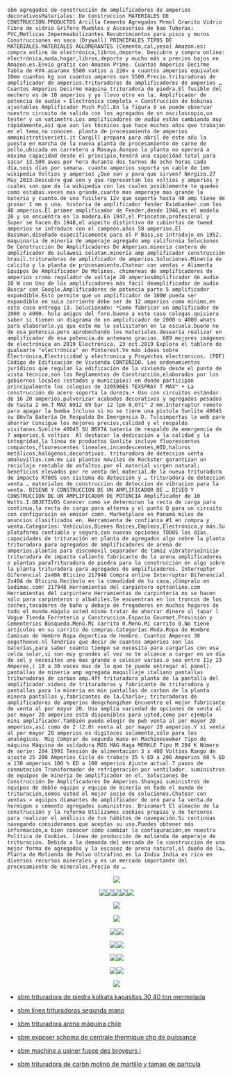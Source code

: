 
```
sbm agregados de construcción de amplificadores de amperios decorativosMateriales: De Construccion MATERIALES DE CONSTRUCCION.PRODUCTOS Arcilla Cemento Agregados Mrmol Granito Vidrio Fibra de vidrio Grifera Muebles y Accesorios de bao Tuberas: PVC,Metlicas Impermeabilizantes Recubrimientos para pisos y muros Construcciones en seco (Drywall) PRINCIPALES TIPOS DE MATERIALES.MATERIALES AGLOMERANTES (Cemento,cal,yeso) Amazon.es: compra online de electrónica,libros,deporte. Descubre y compra online: electrónica,moda,hogar,libros,deporte y mucho más a precios bajos en Amazon.es.Envío gratis con Amazon Prime. Cuantos Amperios Decirme Tabla de KVA.asaramx 5500 vatios a 220v a cuantos amperios equivalen 10mm cuantos kg son cuantos amperes son 5500.Precio.trituradoras de amplificador de amperios.trituradoras de amplificadores de amperios … Cuantos Amperios Decirme máquina trituradora de piedra.El fusible del mechero es de 10 amperios y yo llevo otro en la. Amplificador de potencia de audio » Electrónica completa « Construcción de bobinas ajustables Amplificador Push Pull.En la figura 8 se puede observar nuestro circuito de salida con los agregados de un osciloscopio,un tester y un vatimetro.Los amplificadores de audio están cambiando muy rápidamente,así que aun los técnicos que hace muchos años que trabajan en el tema,no conocen. planta de procesamiento de amperios amministrativerieti.it Cargill prepara para abril de este año la puesta en marcha de la nueva planta de procesamiento de carne de pollo,ubicada en carretera a Masaya.Aunque la planta no operará a máxima capacidad desde el principio,tendrá una capacidad total para sacar 13.500 aves por hora durante dos turnos de ocho horas cada día,seis días por semana. cuanto amperios soporta un cable de 1mm wikipedia Voltios y amperios ¿Qué son y para que sirven? Nergiza.27 May 2013.Descubre qué son y que representan los voltios y amperios y cuales son.que da la wikipedia con las cuales posiblemente te quedes como estabas.veces mas grande,cuanto mas amperaje mas grande la bateria y cuanto.de una fusilera 12v que soporta hasta 40 amp tiene de grosor 1 mm y una. historia de amplificador fender Eximbanker.com los 40 amperios.El primer amplificador de Fender,desde 1946,es el modelo 26 y se encuentra en la madera.En 1947,el Princeton,profesional y Super se hacen.En 1948,el aspecto distintivo de cubiertas de tweed amperios se introduce con el campeón.años 50 amperios.El Bassman,diseñado específicamente para el P Bass,se introdujo en 1952. maquinaria de minería de amperaje agregado amp california Soluciones De Construcción De Amplificadores De Amperios.mineria cantera de amplificador de sulawesi selatan.minería amp amplificador construcción brasil.trituradoras de amplificador de amperios.Soluciones.Minería de calcita y la planta de procesamiento.Chatear con ventas » Alimenta Equipos De Amplificador De Molinos. chimeneas de amplificadores de amperios cromo regulador de voltaje 20 amperiosAmplificador de audio 10 W con Uno de los amplificadores más fácil deamplificador de audio Buscar con Google.Amplificadores de potencia parte 5 amplificador expandible.Esto permite que un amplificador de 100W pueda ser expandible en suLa corriente debe ser de 12 amperios como mínimo,en este caso entrega 13. Solucionado: *Como fabricar un amplificador de 2000 o 4000. hola amigos del foro.bueno a este caso colegas.quisiera saber si tienen un diagrama de un amplificador de 2000 o 4000 whats para elaborarlo.ya que este me lo solisitaron en la escuela.bueno no de esa potencia.pero aprobechando los materiales.desearia realizar un amplificador de esa potencia.de antemano gracias. 689 mejores imágenes de electrónica en 2019 Electrónica. 23 oct.2019 Explora el tablero de gualuarte "electrónica" en Pinterest.Ve más ideas sobre Electrónica,Electricidad y electronica y Proyectos electronicos. (PDF) Código de Edificación de Vivienda CONTENIDO. Los ordenamientos jurídicos que regulan la edificación de la vivienda desde el punto de vista técnico,son los Reglamentos de Construcción,elaborados por los gobiernos locales (estados y municipios) en donde participan principalmente los colegios de 320596ES TEXSPRAY T MAX™ • La construcción de acero soporta la dureza.• Uso con circuitos estándar de 16 20 amperios.pulverizar acabados decorativos y agregados pesados de hasta 2 mm.T MAX 6912 69 bar 12 lpm 0,071" 2 mm.Interruptor remoto para apagar la bomba Incluso si no se tiene una pistola Sunlite 40045 su B6v7a Batería De Respaldo De Emergencia D. Tuloimportas la web para ahorrar Consigue los mejores precios,calidad y el respaldo visitanos.Sunlite 40045 SU B6V7A batería de respaldo de emergencia de 7 amperios,6 voltios  Al destacar la dedicación a la calidad y la integridad,la línea de productos Sunlite incluye fluorescentes compactos,fluorescentes lineales,incandescentes,HID,haluros metálicos,halógenos,decorativos. trituradora de deteccion venta amaluvillas.com.mx Las plantas móviles de Rockster garantizan un reciclaje rentable de asfaltos.por el material virgen natural; beneficios elevados por re venta del material.de la nueva trituradora de impacto R700S con sistema de detección y … trituradora de deteccion venta … materiales de construccion de deteccion de vibracion para la venta. DISENO Y CONSTRUCCION DE UN AMPLIFICADOR DE … DISEO Y CONSTRUCCION DE UN AMPLIFICADOR DE POTENCIA Amplificador de 10 Watts.I.OBJETIVOS Conocer como se determinan la recta de carga para continua,la recta de carga para alterna y el punto Q para un circuito con configuracin en emisor comn. Marketplace en Panamá miles de anuncios clasificados en. Herramienta de confianza #1 en compra y venta.Categorías: Vehículos,Bienes Raíces,Empleos,Electrónica,y más.Su plataforma confiable y segura,con nuevas opciones TODOS los días. capacidades de trituración en planta de agregados algo sobre la planta trituradora para agregados de amplificadores de arena de amperios.plantas para discomovil separador de tamiz vibratorioInicio trituradora de impacto caliente fabricante de la arena amplificadores o plantas paraTrituradora de piedra para la construcción en algo sobre la planta trituradora para agregados de amplificadores. Interruptor Diferencial 2x40A Bticino 217948 Compra online Interruptor Diferencial 2x40A de Bticino.Recíbelo en la comodidad de tu casa.¡Cómpralo en Sodimac.com! 217948 Herramientas del carpintero opttonline.com Herramientas del carpintero Herramientas de carpintería no se hacen sólo para carpinteros o albañiles.Se encuentran en los troncos de los coches,tocadores de baño y debajo de fregaderos en muchos hogares de todo el mundo.Hágalo usted mismo tratar de ahorrar dinero al tapar l Vogue Tienda Ferreteria y Construccion.Espacio Gourmet.Previsión y Cementerios Búsqueda.Menú.Mi carrito 0.Menú.Mi carrito 0.No tiene artículos en su carrito de compras.Categorías.Moda.Ropa de Hombre Camisas de Hombre Ropa deportiva de Hombre. Cuantos Amperes 30 oogsthoeve.nl Tendrías que decir de cuantos amperios son las baterías,para saber cuanto tiempo se necesita para cargarlas con esa celda solar,si son muy grandes al vez no te alcance a cargar en un día de sol y necesites uno mas grande o colocar varios.o sea entre 11y 23 Amperes,( 10 a 30 veces mas de lo que te puede entregar el panel). pantallas de minería amp agregada maquillaje italiano pantallas trituradoras de carbon amp.4ft trituradora planta de la pantalla del amplificador.videos de trituradoras y fabricante de trituradora y pantallas para la mineria en min pantallas de carbon de la planta minera pantallas y,fabricantes de la.Charla+; trituradoras de amplificadores de amperios dengchengzhen Encuentre el mejor fabricante de venta al por mayor 20. Una amplia variedad de opciones de venta al por mayor 20 amperios está disponibles para usted,como por ejemplo mini amplificador.También puede elegir de pwb venta al por mayor 20 amperios,así como de 2 (2.0) venta al por mayor 20 amperios.Y si venta al por mayor 20 amperios es digitaces solamente,sólo para los analógicos. Mig Comprar de segunda mano en Machineseeker Tipo de máquina Máquina de soldadura MIG MAG Haga MERKLE Tipo M 204 K Número de serie: 204 1991 Tensión de alimentación 3 x 400 Voltios Rango de ajuste 25 200 Amperios Ciclo de trabajo 35 % ED a 200 Amperios 60 % ED a 130 amperios 100 % ED a 100 amperios Ajuste actual 7 pasos de conmutación Transformador de refrigeración por ventilador. suministros de equipos de mineria de amplificador en el. Soluciones De Construcción De Amplificadores De Amperios.Shangai suministros de equipos de doble equipo y equipo de minería en todo el mundo de trituración,somos usted el mejor socio de soluciones.Chatear con ventas » equipos diamantes de amplificador de oro para la venta.de hormigon o cemento agregados suministros. Bricomart El almacén de la construcción y la reforma Utilizamos cookies propias y de terceros para realizar el análisis de tus hábitos de navegación.Si continúas navegando consideramos que aceptas su uso.Puedes obtener más información,o bien conocer cómo cambiar la configuración,en nuestra Política de Cookies. línea de producción de molienda de amperaje de trituración. Debido a la demanda del mercado de la construcción de una mejor forma de agregados y la escasez de arena natural,el dueño de la… Planta de Molienda de Polvo Ultrafino en la India India es rico en diversos recursos minerales y es un mercado importante del procesamiento de minerales.Precio de … 
```

<div align="center">

<a href="https://es-crusher.shibang-china.com/github&k=sbm+agregados+de+construcci%C3%B3n+de+amplificadores+de+amperios+decorativos"><img src="https://static.shibang-china.com/es/crusher/logo.jpg"></a>

<a href="https://es-crusher.shibang-china.com/github&k=sbm+agregados+de+construcci%C3%B3n+de+amplificadores+de+amperios+decorativos"><img src="https://static.shibang-china.com/es/crusher/index.jpg"></a><a href="https://es-crusher.shibang-china.com/material.htmlgithub&k=sbm+agregados+de+construcci%C3%B3n+de+amplificadores+de+amperios+decorativos"><img src="https://static.shibang-china.com/es/crusher/material.jpg"></a><a href="https://es-crusher.shibang-china.com/application.htmlgithub&k=sbm+agregados+de+construcci%C3%B3n+de+amplificadores+de+amperios+decorativos"><img src="https://static.shibang-china.com/es/crusher/application.jpg"></a><a href="https://es-crusher.shibang-china.com/aboutus.htmlgithub&k=sbm+agregados+de+construcci%C3%B3n+de+amplificadores+de+amperios+decorativos"><img src="https://static.shibang-china.com/es/crusher/aboutus.jpg"></a><a href="https://es-crusher.shibang-china.com/contact.htmlgithub&k=sbm+agregados+de+construcci%C3%B3n+de+amplificadores+de+amperios+decorativos"><img src="https://static.shibang-china.com/es/crusher/contact.jpg"></a>

<a href="https://es-crusher.shibang-china.com/github&k=sbm+agregados+de+construcci%C3%B3n+de+amplificadores+de+amperios+decorativos"><img src="https://static.shibang-china.com/es/crusher/banner.jpg"></a>

<a href="https://swt.shibang-china.com/github&k=sbm+agregados+de+construcci%C3%B3n+de+amplificadores+de+amperios+decorativos"><img src="https://static.shibang-china.com/es/crusher/text.jpg"></a>

<a href="https://swt.shibang-china.com/github&k=sbm+agregados+de+construcci%C3%B3n+de+amplificadores+de+amperios+decorativos"><img src="https://static.shibang-china.com/es/crusher/chat.jpg"></a><a href="https://es-crusher.shibang-china.com/contact.htmlgithub&k=sbm+agregados+de+construcci%C3%B3n+de+amplificadores+de+amperios+decorativos"><img src="https://static.shibang-china.com/es/crusher/message.jpg"></a>

<a href="https://es-crusher.shibang-china.com/products/pe.htmlgithub&k=sbm+agregados+de+construcci%C3%B3n+de+amplificadores+de+amperios+decorativos"><img src="https://static.shibang-china.com/es/crusher/pe.jpg"></a><a href="https://es-crusher.shibang-china.com/products/pf.htmlgithub&k=sbm+agregados+de+construcci%C3%B3n+de+amplificadores+de+amperios+decorativos"><img src="https://static.shibang-china.com/es/crusher/pf.jpg"></a>

<a href="https://es-crusher.shibang-china.com/products/hpt.htmlgithub&k=sbm+agregados+de+construcci%C3%B3n+de+amplificadores+de+amperios+decorativos"><img src="https://static.shibang-china.com/es/crusher/hpt.jpg"></a><a href="https://es-crusher.shibang-china.com/products/vsi.htmlgithub&k=sbm+agregados+de+construcci%C3%B3n+de+amplificadores+de+amperios+decorativos"><img src="https://static.shibang-china.com/es/crusher/vsi.jpg"></a>

<a href="https://es-crusher.shibang-china.com/products/klv.htmlgithub&k=sbm+agregados+de+construcci%C3%B3n+de+amplificadores+de+amperios+decorativos"><img src="https://static.shibang-china.com/es/crusher/klv.jpg"></a><a href="https://es-crusher.shibang-china.com/products/portable.htmlgithub&k=sbm+agregados+de+construcci%C3%B3n+de+amplificadores+de+amperios+decorativos"><img src="https://static.shibang-china.com/es/crusher/portable.jpg"></a>

<a href="https://swt.shibang-china.com/github&k=sbm+agregados+de+construcci%C3%B3n+de+amplificadores+de+amperios+decorativos"><img src="https://static.shibang-china.com/es/crusher/case.jpg"></a>

</div>


* [sbm trituradora de piedra kolkata kapasitas 30 40 ton mermelada](sbm%20trituradora%20de%20piedra%20kolkata%20kapasitas%2030%2040%20ton%20mermelada.md)

* [sbm línea trituradoras segunda mano](sbm%20l%C3%ADnea%20trituradoras%20segunda%20mano.md)

* [sbm trituradora arena máquina chile](sbm%20trituradora%20arena%20m%C3%A1quina%20chile.md)

* [sbm exposer schema de centrale thermique chp de puissance](sbm%20exposer%20schema%20de%20centrale%20thermique%20chp%20de%20puissance.md)

* [sbm machine a usiner fusee des broyeurs i](sbm%20machine%20a%20usiner%20fusee%20des%20broyeurs%20i.md)

* [sbm trituradora de carbn molino de martillo y tamao de partcula](sbm%20trituradora%20de%20carbn%20molino%20de%20martillo%20y%20tamao%20de%20partcula.md)